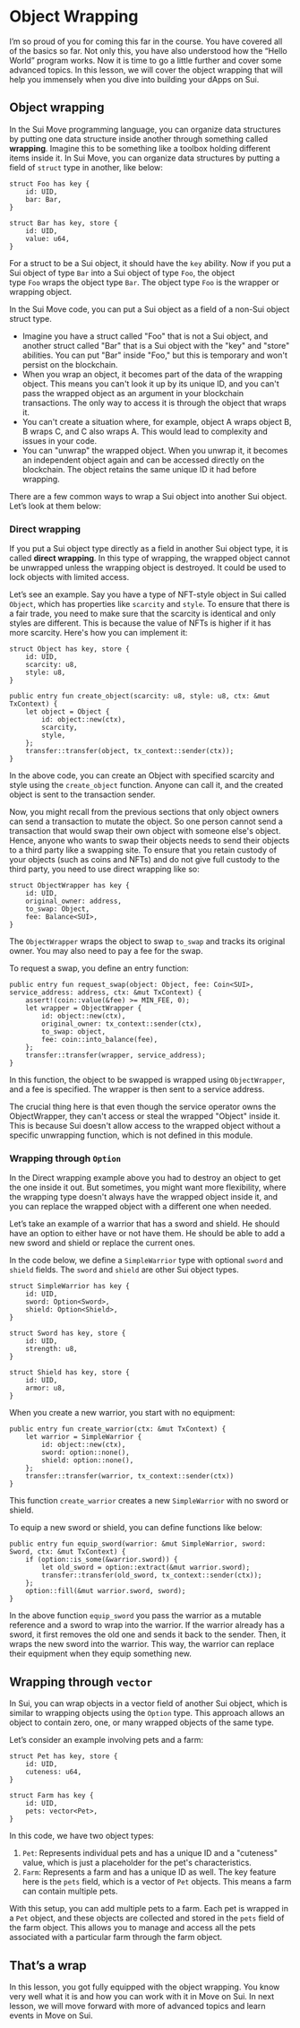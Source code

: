 # Object Wrapping

I’m so proud of you for coming this far in the course. You have covered all of the basics so far. Not only this, you have also understood how the “Hello World” program works. Now it is time to go a little further and cover some advanced topics. In this lesson, we will cover the object wrapping that will help you immensely when you dive into building your dApps on Sui.

## Object wrapping

In the Sui Move programming language, you can organize data structures by putting one data structure inside another through something called **wrapping**. Imagine this to be something like a toolbox holding different items inside it. In Sui Move, you can organize data structures by putting a field of `struct` type in another, like below:

```
struct Foo has key {
    id: UID,
    bar: Bar,
}

struct Bar has key, store {
    id: UID,
    value: u64,
}
```

For a struct to be a Sui object, it should have the `key` ability. Now if you put a Sui object of type `Bar` into a Sui object of type `Foo`, the object type `Foo` wraps the object type `Bar`. The object type `Foo` is the wrapper or wrapping object. 

In the Sui Move code, you can put a Sui object as a field of a non-Sui object struct type. 

- Imagine you have a struct called "Foo" that is not a Sui object, and another struct called "Bar" that is a Sui object with the "key" and "store" abilities. You can put "Bar" inside "Foo," but this is temporary and won't persist on the blockchain.
- When you wrap an object, it becomes part of the data of the wrapping object. This means you can't look it up by its unique ID, and you can't pass the wrapped object as an argument in your blockchain transactions. The only way to access it is through the object that wraps it.
- You can't create a situation where, for example, object A wraps object B, B wraps C, and C also wraps A. This would lead to complexity and issues in your code.
- You can "unwrap" the wrapped object. When you unwrap it, it becomes an independent object again and can be accessed directly on the blockchain. The object retains the same unique ID it had before wrapping.

There are a few common ways to wrap a Sui object into another Sui object. Let’s look at them below:

### Direct wrapping

If you put a Sui object type directly as a field in another Sui object type, it is called **direct wrapping**. In this type of wrapping, the wrapped object cannot be unwrapped unless the wrapping object is destroyed. It could be used to lock objects with limited access.

Let’s see an example. Say you have a type of NFT-style object in Sui called `Object`, which has properties like `scarcity` and `style`. To ensure that there is a fair trade, you need to make sure that the scarcity is identical and only styles are different. This is because the value of NFTs is higher if it has more scarcity.  Here's how you can implement it:

```
struct Object has key, store {
    id: UID,
    scarcity: u8,
    style: u8,
}

public entry fun create_object(scarcity: u8, style: u8, ctx: &mut TxContext) {
    let object = Object {
        id: object::new(ctx),
        scarcity,
        style,
    };
    transfer::transfer(object, tx_context::sender(ctx));
}
```

In the above code, you can create an Object with specified scarcity and style using the `create_object` function. Anyone can call it, and the created object is sent to the transaction sender.

Now, you might recall from the previous sections that only object owners can send a transaction to mutate the object. So one person cannot send a transaction that would swap their own object with someone else's object. Hence, anyone who wants to swap their objects needs to send their objects to a third party like a swapping site. To ensure that you retain custody of your objects (such as coins and NFTs) and do not give full custody to the third party, you need to use direct wrapping like so:

```
struct ObjectWrapper has key {
    id: UID,
    original_owner: address,
    to_swap: Object,
    fee: Balance<SUI>,
}
```

The `ObjectWrapper` wraps the object to swap `to_swap` and tracks its original owner. You may also need to pay a fee for the swap.

To request a swap, you define an entry function:

```
public entry fun request_swap(object: Object, fee: Coin<SUI>, service_address: address, ctx: &mut TxContext) {
    assert!(coin::value(&fee) >= MIN_FEE, 0);
    let wrapper = ObjectWrapper {
        id: object::new(ctx),
        original_owner: tx_context::sender(ctx),
        to_swap: object,
        fee: coin::into_balance(fee),
    };
    transfer::transfer(wrapper, service_address);
}
```

In this function, the object to be swapped is wrapped using `ObjectWrapper`, and a fee is specified. The wrapper is then sent to a service address.

The crucial thing here is that even though the service operator owns the ObjectWrapper, they can't access or steal the wrapped "Object" inside it. This is because Sui doesn't allow access to the wrapped object without a specific unwrapping function, which is not defined in this module.

### Wrapping through `Option`

In the Direct wrapping example above you had to destroy an object to get the one inside it out. But sometimes, you might want more flexibility, where the wrapping type doesn't always have the wrapped object inside it, and you can replace the wrapped object with a different one when needed.

Let’s take an example of a warrior that has a sword and shield. He should have an option to either have or not have them. He should be able to add a new sword and shield or replace the current ones. 

In the code below, we define a `SimpleWarrior` type with optional `sword` and `shield` fields. The `sword` and `shield` are other Sui object types.

```
struct SimpleWarrior has key {
    id: UID,
    sword: Option<Sword>,
    shield: Option<Shield>,
}

struct Sword has key, store {
    id: UID,
    strength: u8,
}

struct Shield has key, store {
    id: UID,
    armor: u8,
}
```

When you create a new warrior, you start with no equipment:

```
public entry fun create_warrior(ctx: &mut TxContext) {
    let warrior = SimpleWarrior {
        id: object::new(ctx),
        sword: option::none(),
        shield: option::none(),
    };
    transfer::transfer(warrior, tx_context::sender(ctx))
}
```

This function `create_warrior` creates a new `SimpleWarrior` with no sword or shield.

To equip a new sword or shield, you can define functions like below:

```
public entry fun equip_sword(warrior: &mut SimpleWarrior, sword: Sword, ctx: &mut TxContext) {
    if (option::is_some(&warrior.sword)) {
        let old_sword = option::extract(&mut warrior.sword);
        transfer::transfer(old_sword, tx_context::sender(ctx));
    };
    option::fill(&mut warrior.sword, sword);
}
```

In the above function `equip_sword` you pass the warrior as a mutable reference and a sword to wrap into the warrior. If the warrior already has a sword, it first removes the old one and sends it back to the sender. Then, it wraps the new sword into the warrior. This way, the warrior can replace their equipment when they equip something new. 

## Wrapping through `vector`

In Sui, you can wrap objects in a vector field of another Sui object, which is similar to wrapping objects using the `Option` type. This approach allows an object to contain zero, one, or many wrapped objects of the same type.

Let’s consider an example involving pets and a farm:

```
struct Pet has key, store {
    id: UID,
    cuteness: u64,
}

struct Farm has key {
    id: UID,
    pets: vector<Pet>,
}
```

In this code, we have two object types:

1. `Pet`: Represents individual pets and has a unique ID and a "cuteness" value, which is just a placeholder for the pet's characteristics.
2. `Farm`: Represents a farm and has a unique ID as well. The key feature here is the `pets` field, which is a vector of `Pet` objects. This means a farm can contain multiple pets.

With this setup, you can add multiple pets to a farm. Each pet is wrapped in a `Pet` object, and these objects are collected and stored in the `pets` field of the farm object. This allows you to manage and access all the pets associated with a particular farm through the farm object.

## That’s a wrap

In this lesson, you got fully equipped with the object wrapping. You know very well what it is and how you can work with it in Move on Sui. In next lesson, we will move forward with more of advanced topics and learn events in Move on Sui.